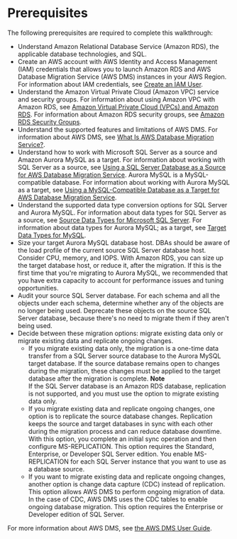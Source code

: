 # Prerequisites<a name="CHAP_SQLServer2Aurora.Prerequisites"></a>

The following prerequisites are required to complete this walkthrough:
+ Understand Amazon Relational Database Service \(Amazon RDS\), the applicable database technologies, and SQL\. 
+ Create an AWS account with AWS Identity and Access Management \(IAM\) credentials that allows you to launch Amazon RDS and AWS Database Migration Service \(AWS DMS\) instances in your AWS Region\. For information about IAM credentials, see [Create an IAM User](http://docs.aws.amazon.com/dms/latest/userguide/CHAP_SettingUp.html#CHAP_SettingUp.IAM)\.
+ Understand the Amazon Virtual Private Cloud \(Amazon VPC\) service and security groups\. For information about using Amazon VPC with Amazon RDS, see [ Amazon Virtual Private Cloud \(VPCs\) and Amazon RDS](http://docs.aws.amazon.com/AmazonRDS/latest/UserGuide/USER_VPC.html)\. For information about Amazon RDS security groups, see [ Amazon RDS Security Groups](http://docs.aws.amazon.com/AmazonRDS/latest/UserGuide/Overview.RDSSecurityGroups.html)\.
+ Understand the supported features and limitations of AWS DMS\. For information about AWS DMS, see [ What Is AWS Database Migration Service?](http://docs.aws.amazon.com/dms/latest/userguide/Welcome.html)\.
+ Understand how to work with Microsoft SQL Server as a source and Amazon Aurora MySQL as a target\. For information about working with SQL Server as a source, see [ Using a SQL Server Database as a Source for AWS Database Migration Service](http://docs.aws.amazon.com/dms/latest/userguide/CHAP_Source.SQLServer.html)\. Aurora MySQL is a MySQL\-compatible database\. For information about working with Aurora MySQL as a target, see [Using a MySQL\-Compatible Database as a Target for AWS Database Migration Service](http://docs.aws.amazon.com/dms/latest/userguide/CHAP_Target.MySQL.html)\.
+ Understand the supported data type conversion options for SQL Server and Aurora MySQL\. For information about data types for SQL Server as a source, see [Source Data Types for Microsoft SQL Server](http://docs.aws.amazon.com/dms/latest/userguide/CHAP_Reference.Source.SQLServer.DataTypes.html)\. For information about data types for Aurora MySQL; as a target, see [Target Data Types for MySQL](http://docs.aws.amazon.com/dms/latest/userguide/CHAP_Reference.Target.MySQL.DataTypes.html)\.
+ Size your target Aurora MySQL database host\. DBAs should be aware of the load profile of the current source SQL Server database host\. Consider CPU, memory, and IOPS\. With Amazon RDS, you can size up the target database host, or reduce it, after the migration\. If this is the first time that you're migrating to Aurora MySQL, we recommended that you have extra capacity to account for performance issues and tuning opportunities\.
+ Audit your source SQL Server database\. For each schema and all the objects under each schema, determine whether any of the objects are no longer being used\. Deprecate these objects on the source SQL Server database, because there's no need to migrate them if they aren't being used\.
+ Decide between these migration options: migrate existing data only or migrate existing data and replicate ongoing changes\.
  + If you migrate existing data only, the migration is a one\-time data transfer from a SQL Server source database to the Aurora MySQL target database\. If the source database remains open to changes during the migration, these changes must be applied to the target database after the migration is complete\.
**Note**  
If the SQL Server database is an Amazon RDS database, replication is not supported, and you must use the option to migrate existing data only\.
  + If you migrate existing data and replicate ongoing changes, one option is to replicate the source database changes\. Replication keeps the source and target databases in sync with each other during the migration process and can reduce database downtime\. With this option, you complete an initial sync operation and then configure MS\-REPLICATION\. This option requires the Standard, Enterprise, or Developer SQL Server edition\. You enable MS\-REPLICATION for each SQL Server instance that you want to use as a database source\. 
  + If you want to migrate existing data and replicate ongoing changes, another option is change data capture \(CDC\) instead of replication\. This option allows AWS DMS to perform ongoing migration of data\. In the case of CDC, AWS DMS uses the CDC tables to enable ongoing database migration\. This option requires the Enterprise or Developer edition of SQL Server\. 

For more information about AWS DMS, see [the AWS DMS User Guide](http://docs.aws.amazon.com/dms/latest/userguide/CHAP_GettingStarted.html)\.